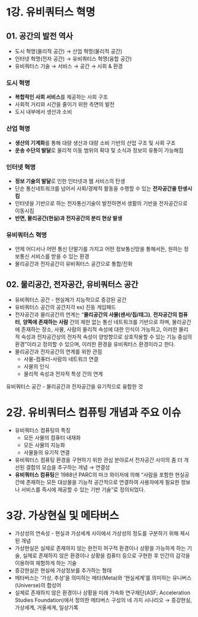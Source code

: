 # 1강. 유비쿼터스 혁명

## 01. 공간의 발전 역사

- 도시 혁명(물리적 공간) → 산업 혁명(물리적 공간)
- 인터넷 혁명(전자 공간) → 유비쿼티스 혁명(융합 공간)
- 유비쿼터스 기술 → 서비스 → 공간 → 사회 & 환경

### 도시 혁명

- **복합적인 사회 서비스**를 제공하는 사회 구조
- 사회적 거리와 시간을 줄이기 위한 측면의 발전
- 도시 내부에서 생산과 소비

### 산업 혁명

- **생산의 기계화**를 통해 대량 생산과 대량 소비 기반의 산업 구조 및 사회 구조
- **운송 수단의 발달**로 물리적 이동 범위의 확대 및 소식과 정보의 유통이 가능해짐

### 인터넷 혁명

- **정보 기술의 발달**로 인한 인터넷과 웹 서비스의 탄생
- 단순 통신네트워크를 넘어서 사회/경제적 활동을 수행할 수 있는 **전자공간을 탄생시킴**
- 인터넷을 기반으로 하는 전자통신기술이 발전하면서 생활의 기반을 전자공간으로 이동시킴
- **반면, 물리공간(현실)과 전자공간의 분리 현상 발생**

### 유비쿼터스 혁명

- 언제 어디서나 어떤 통신 단말기를 가지고 어떤 정보통신망을 통해서든, 원하는 정보통신 서비스를 받을 수 있는 환경
- 물리공간과 전자공간이 유비쿼터스 공간으로 통합/진화

## 02. 물리공간, 전자공간, 유비쿼터스 공간

- 유비쿼터스 공간 - 현실체가 지능적으로 증강된 공간
- 유비쿼터스 공간의 공간지각 ex) 진동 게임패드
- 전자공간과 물리공간의 연계는 “**물리공간의 사물(센서/칩/태그)**, **전자공간의 컴퓨터**, **양쪽에 존재하는 사람** 간의 제한 없는 통신 네트워크를 기반으로 하며, 물리공간에 존재하는 장소, 사물, 사람의 물리적 속성에 대한 인식이 가능하고, 이러한 물리적 속성과 전자공간상의 전자적 속성이 양방향으로 상호작용할 수 있는 기능 중심의 환경”이라고 정의할 수 있으며, 이러한 환경을 유비쿼터스 환경이라고 한다.
- 물리공간과 전자공간의 연계를 위한 관점
  - 사물-컴퓨터-사람의 네트워크 연결
  - 사물의 인식
  - 물리적 속성과 전자적 특성 간의 연계

유비쿼터스 공간 - 물리공간과 전자공간을 유기적으로 융합한 것

# 2강. 유비쿼터스 컴퓨팅 개념과 주요 이슈

- 유비쿼터스 컴퓨팅의 특징
  - 모든 사물의 컴퓨터 내재화
  - 모든 사물의 지능화
  - 사물들의 유기적 연결
- 유비쿼터스 컴퓨팅 환경을 구현하기 위한 관심 분야로서 전자공간 사이의 좀 더 개선된 결합의 모습을 추구하는 개념 → 연결성
- **유비쿼터스 컴퓨팅**은 1988년 PARC의 마크 와이저에 의해 “사람을 포함한 현실공간에 존재하는 모든 대상물을 기능적 공간적으로 연결하여 사용자에게 필요한 정보나 서비스를 즉시에 제공할 수 있는 기반 기술”로 정의되었다.

# 3강. 가상현실 및 메타버스

- 가상성의 연속성 - 현실과 가상세계 사이에서 가상성의 정도를 구분하기 위해 제시된 개념
- 가상현실은 실제로 존재하지 않는 완전히 허구적 환경이나 상황을 가능하게 하는 기술, 실제로 존재하지 않은 환경이나 상황을 컴퓨터 등으로 구현한 후 인간의 감각을 이용하여 체험하게 하는 기술
- 증강현실은 현실에 가상정보를 추가하는 형태
- 메타버스는 ‘가상, 추상’을 의미하는 메타(Meta)와 ‘현실세계’를 의미하는 유니버스(Universe)의 합성어
- 실제로 존재하지 않은 환경이나 상황을 미래 가속화 연구재단(ASF; Acceleration Studies Foundation)에서 정의한 메타버스 구성의 네 가지 시나리오 → 증강현실, 가상세계, 거울세계, 일상기록
